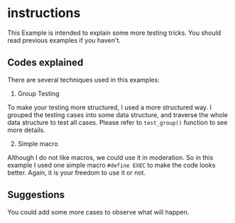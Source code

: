 # instructions
This Example is intended to explain some more testing tricks. You should read previous examples if you haven't.

## Codes explained
There are several techniques used in this examples:

1. Group Testing

To make your testing more structured, I used a more structured way. I grouped the testing cases into some data structure, and traverse the whole data structure to test all cases. Please refer to `test_group()` function to see more details.

2. Simple macro

Although I do not like macros, we could use it in moderation. So in this example I used one simple macro `#define EXEC` to make the code looks better. Again, it is your freedom to use it or not.

## Suggestions
You could add some more cases to observe what will happen.